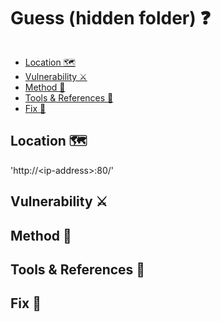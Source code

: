 # Guess (hidden folder) ❓ <!-- omit in toc -->

```txt

```

- [Location 🗺️](#location-️)
- [Vulnerability ⚔️](#vulnerability-️)
- [Method 🧾](#method-)
- [Tools & References 🧰](#tools--references-)
- [Fix 🔧](#fix-)

## Location 🗺️

'http://\<ip-address>:80/'

## Vulnerability ⚔️

## Method 🧾

## Tools & References 🧰

## Fix 🔧
